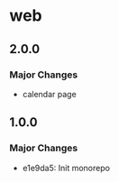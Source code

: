 # web

## 2.0.0

### Major Changes

- calendar page

## 1.0.0

### Major Changes

- e1e9da5: Init monorepo
